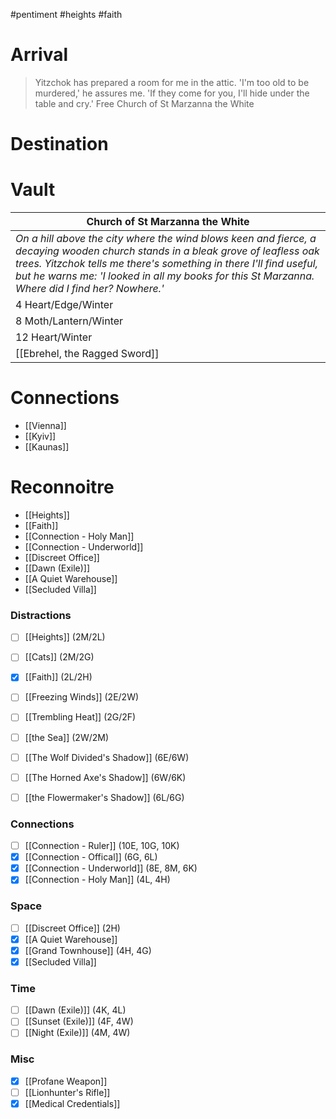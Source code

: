 > 
#pentiment #heights #faith 

# Arrival
> Yitzchok has prepared a room for me in the attic. 'I'm too old to be murdered,' he assures me. 'If they come for you, I'll hide under the table and cry.'
Free Church of St Marzanna the White
# Destination
> 
# Vault

| Church of St Marzanna the White                                                                                                                                                                                                                                                                          |
| -------------------------------------------------------------------------------------------------------------------------------------------------------------------------------------------------------------------------------------------------------------------------------------------------------- |
| *On a hill above the city where the wind blows keen and fierce, a decaying wooden church stands in a bleak grove of leafless oak trees. Yitzchok tells me there's something in there I'll find useful, but he warns me: 'I looked in all my books for this St Marzanna. Where did I find her? Nowhere.'* |
| 4 Heart/Edge/Winter                                                                                                                                                                                                                                                                                      |
| 8 Moth/Lantern/Winter                                                                                                                                                                                                                                                                                    |
| 12 Heart/Winter                                                                                                                                                                                                                                                                                          |
| [[Ebrehel, the Ragged Sword]]                                                                                                                                                                                                                                                                            |

# Connections
- [[Vienna]]
- [[Kyiv]]
- [[Kaunas]]
# Reconnoitre
- [[Heights]]
- [[Faith]]
- [[Connection - Holy Man]]
- [[Connection - Underworld]]
- [[Discreet Office]]
- [[Dawn (Exile)]]
- [[A Quiet Warehouse]]
- [[Secluded Villa]]
### Distractions
- [ ] [[Heights]] (2M/2L)
- [ ] [[Cats]] (2M/2G)
- [x] [[Faith]] (2L/2H)

- [ ] [[Freezing Winds]] (2E/2W)
- [ ] [[Trembling Heat]] (2G/2F)
- [ ] [[the Sea]] (2W/2M)

- [ ] [[The Wolf Divided's Shadow]] (6E/6W)
- [ ] [[The Horned Axe's Shadow]] (6W/6K)
- [ ] [[the Flowermaker's Shadow]] (6L/6G)
### Connections
- [ ] [[Connection - Ruler]] (10E, 10G, 10K)
- [x] [[Connection - Offical]] (6G, 6L)
- [x] [[Connection - Underworld]] (8E, 8M, 6K)
- [x] [[Connection - Holy Man]] (4L, 4H)
### Space
- [ ] [[Discreet Office]] (2H)
- [x] [[A Quiet Warehouse]]
- [x] [[Grand Townhouse]] (4H, 4G)
- [x] [[Secluded Villa]]
### Time
- [ ] [[Dawn (Exile)]] (4K, 4L)
- [ ] [[Sunset (Exile)]] (4F, 4W)
- [ ] [[Night (Exile)]] (4M, 4W)
### Misc
- [x] [[Profane Weapon]]
- [ ] [[Lionhunter's Rifle]]
- [x] [[Medical Credentials]]
